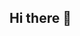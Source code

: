 ## Hi there 👋

<!--
**ipankajsharma01/ipankajsharma01** is a ✨ _special_ ✨ repository because its `README.md` (this file) appears on your GitHub profile.

Here are some ideas to get you started:

- 🔭 I’m currently working on ...
- 🌱 I’m currently learning ...
- 👯 I’m looking to collaborate on ...
- 🤔 I’m looking for help with ...
- 💬 Ask me about ...
- 📫 How to reach me: pankaj3052004sharma@gmail.com
- 😄 Pronouns: ...
- ⚡ Fun fact: ...
-->
